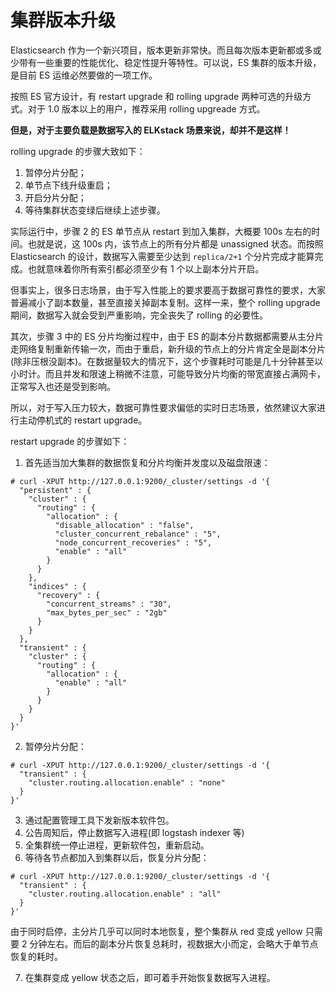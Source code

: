 # 集群版本升级

Elasticsearch 作为一个新兴项目，版本更新非常快。而且每次版本更新都或多或少带有一些重要的性能优化、稳定性提升等特性。可以说，ES 集群的版本升级，是目前 ES 运维必然要做的一项工作。

按照 ES 官方设计，有 restart upgrade 和 rolling upgrade 两种可选的升级方式。对于 1.0 版本以上的用户，推荐采用 rolling upgreade 方式。

**但是，对于主要负载是数据写入的 ELKstack 场景来说，却并不是这样！**

rolling upgrade 的步骤大致如下：

1. 暂停分片分配；
2. 单节点下线升级重启；
3. 开启分片分配；
4. 等待集群状态变绿后继续上述步骤。

实际运行中，步骤 2 的 ES 单节点从 restart 到加入集群，大概要 100s 左右的时间。也就是说，这 100s 内，该节点上的所有分片都是 unassigned 状态。而按照 Elasticsearch 的设计，数据写入需要至少达到 `replica/2+1` 个分片完成才能算完成。也就意味着你所有索引都必须至少有 1 个以上副本分片开启。

但事实上，很多日志场景，由于写入性能上的要求要高于数据可靠性的要求，大家普遍减小了副本数量，甚至直接关掉副本复制。这样一来，整个 rolling upgrade 期间，数据写入就会受到严重影响，完全丧失了 rolling 的必要性。

其次，步骤 3 中的 ES 分片均衡过程中，由于 ES 的副本分片数据都需要从主分片走网络复制重新传输一次，而由于重启，新升级的节点上的分片肯定全是副本分片(除非压根没副本)。在数据量较大的情况下，这个步骤耗时可能是几十分钟甚至以小时计。而且并发和限速上稍微不注意，可能导致分片均衡的带宽直接占满网卡，正常写入也还是受到影响。

所以，对于写入压力较大，数据可靠性要求偏低的实时日志场景，依然建议大家进行主动停机式的 restart upgrade。

restart upgrade 的步骤如下：

1. 首先适当加大集群的数据恢复和分片均衡并发度以及磁盘限速：

```
# curl -XPUT http://127.0.0.1:9200/_cluster/settings -d '{
  "persistent" : {
    "cluster" : {
      "routing" : {
        "allocation" : {
          "disable_allocation" : "false",
          "cluster_concurrent_rebalance" : "5",
          "node_concurrent_recoveries" : "5",
          "enable" : "all"
        }
      }
    },
    "indices" : {
      "recovery" : {
        "concurrent_streams" : "30",
        "max_bytes_per_sec" : "2gb"
      }
    }
  },
  "transient" : {
    "cluster" : {
      "routing" : {
        "allocation" : {
          "enable" : "all"
        }
      }
    }
  }
}'
```

2. 暂停分片分配：

```
# curl -XPUT http://127.0.0.1:9200/_cluster/settings -d '{
  "transient" : {
    "cluster.routing.allocation.enable" : "none"
  }
}'
```

3. 通过配置管理工具下发新版本软件包。
4. 公告周知后，停止数据写入进程(即 logstash indexer 等)
5. 全集群统一停止进程，更新软件包，重新启动。
6. 等待各节点都加入到集群以后，恢复分片分配：

```
# curl -XPUT http://127.0.0.1:9200/_cluster/settings -d '{
  "transient" : {
    "cluster.routing.allocation.enable" : "all"
  }
}'
```

由于同时启停，主分片几乎可以同时本地恢复，整个集群从 red 变成 yellow 只需要 2 分钟左右。而后的副本分片恢复总耗时，视数据大小而定，会略大于单节点恢复的耗时。

7. 在集群变成 yellow 状态之后，即可着手开始恢复数据写入进程。
